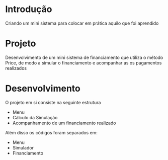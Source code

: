 # Introdução
Criando um mini sistema para colocar em prática aquilo que foi aprendido

# Projeto
Desenvolvimento de um mini sistema de financiamento que utiliza o método Price, de modo a simular o financiamento e acompanhar as os pagamentos realizados

# Desenvolvimento
O projeto em si consiste na seguinte estrutura
* Menu
* Cálculo da Simulação
* Acompanhamento de um financiamento realizado

Além disso os códigos foram separados em:
* Menu
* Simulador
* Financiamento
